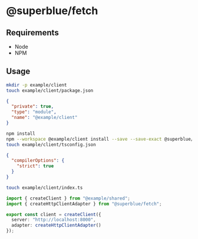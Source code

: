 # @superblue/fetch

## Requirements

- Node
- NPM

## Usage

```bash
mkdir -p example/client
touch example/client/package.json
```

```json
{
  "private": true,
  "type": "module",
  "name": "@example/client"
}
```

```bash
npm install
npm --workspace @example/client install --save --save-exact @superblue/fetch
touch example/client/tsconfig.json
```

```json
{
  "compilerOptions": {
    "strict": true
  }
}
```

```bash
touch example/client/index.ts
```

```typescript
import { createClient } from "@example/shared";
import { createHttpClientAdapter } from "@superblue/fetch";

export const client = createClient({
  server: "http://localhost:8000",
  adapter: createHttpClientAdapter()
});
```